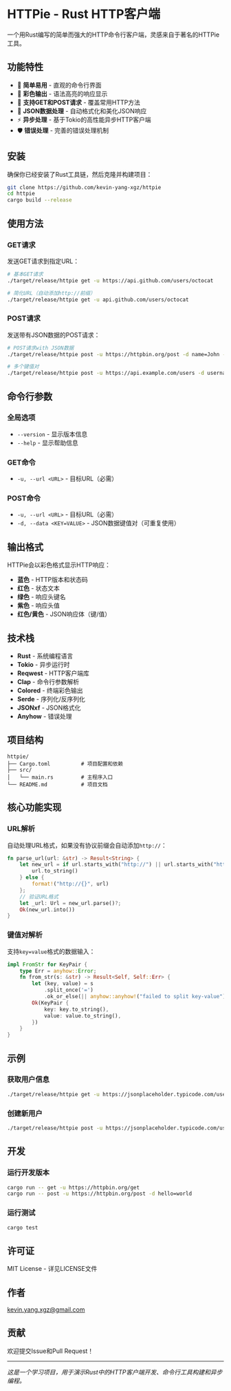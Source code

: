 # HTTPie - Rust HTTP客户端

一个用Rust编写的简单而强大的HTTP命令行客户端，灵感来自于著名的HTTPie工具。

## 功能特性

- 🚀 **简单易用** - 直观的命令行界面
- 🎨 **彩色输出** - 语法高亮的响应显示
- 📡 **支持GET和POST请求** - 覆盖常用HTTP方法
- 🔧 **JSON数据处理** - 自动格式化和美化JSON响应
- ⚡ **异步处理** - 基于Tokio的高性能异步HTTP客户端
- 🛡️ **错误处理** - 完善的错误处理机制

## 安装

确保你已经安装了Rust工具链，然后克隆并构建项目：

```bash
git clone https://github.com/kevin-yang-xgz/httpie
cd httpie
cargo build --release
```

## 使用方法

### GET请求

发送GET请求到指定URL：

```bash
# 基本GET请求
./target/release/httpie get -u https://api.github.com/users/octocat

# 简化URL（自动添加http://前缀）
./target/release/httpie get -u api.github.com/users/octocat
```

### POST请求

发送带有JSON数据的POST请求：

```bash
# POST请求with JSON数据
./target/release/httpie post -u https://httpbin.org/post -d name=John -d age=30

# 多个键值对
./target/release/httpie post -u https://api.example.com/users -d username=john -d email=john@example.com -d active=true
```

## 命令行参数

### 全局选项
- `--version` - 显示版本信息
- `--help` - 显示帮助信息

### GET命令
- `-u, --url <URL>` - 目标URL（必需）

### POST命令
- `-u, --url <URL>` - 目标URL（必需）
- `-d, --data <KEY=VALUE>` - JSON数据键值对（可重复使用）

## 输出格式

HTTPie会以彩色格式显示HTTP响应：

- **蓝色** - HTTP版本和状态码
- **红色** - 状态文本
- **绿色** - 响应头键名
- **紫色** - 响应头值
- **红色/黄色** - JSON响应体（键/值）

## 技术栈

- **Rust** - 系统编程语言
- **Tokio** - 异步运行时
- **Reqwest** - HTTP客户端库
- **Clap** - 命令行参数解析
- **Colored** - 终端彩色输出
- **Serde** - 序列化/反序列化
- **JSONxf** - JSON格式化
- **Anyhow** - 错误处理

## 项目结构

```
httpie/
├── Cargo.toml          # 项目配置和依赖
├── src/
│   └── main.rs         # 主程序入口
└── README.md           # 项目文档
```

## 核心功能实现

### URL解析
自动处理URL格式，如果没有协议前缀会自动添加`http://`：

```rust
fn parse_url(url: &str) -> Result<String> {
    let new_url = if url.starts_with("http://") || url.starts_with("https://") {
        url.to_string()
    } else {
        format!("http://{}", url)
    };
    // 验证URL格式
    let _url: Url = new_url.parse()?;
    Ok(new_url.into())
}
```

### 键值对解析
支持`key=value`格式的数据输入：

```rust
impl FromStr for KeyPair {
    type Err = anyhow::Error;
    fn from_str(s: &str) -> Result<Self, Self::Err> {
        let (key, value) = s
            .split_once('=')
            .ok_or_else(|| anyhow::anyhow!("failed to split key-value"))?;
        Ok(KeyPair {
            key: key.to_string(),
            value: value.to_string(),
        })
    }
}
```

## 示例

### 获取用户信息
```bash
./target/release/httpie get -u https://jsonplaceholder.typicode.com/users/1
```

### 创建新用户
```bash
./target/release/httpie post -u https://jsonplaceholder.typicode.com/users -d name="John Doe" -d email="john@example.com"
```

## 开发

### 运行开发版本
```bash
cargo run -- get -u https://httpbin.org/get
cargo run -- post -u https://httpbin.org/post -d hello=world
```

### 运行测试
```bash
cargo test
```

## 许可证

MIT License - 详见LICENSE文件

## 作者

kevin.yang.xgz@gmail.com

## 贡献

欢迎提交Issue和Pull Request！

---

*这是一个学习项目，用于演示Rust中的HTTP客户端开发、命令行工具构建和异步编程。*